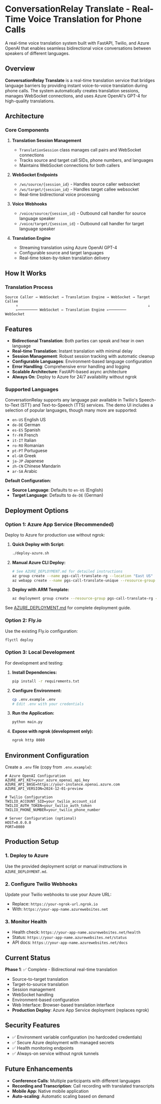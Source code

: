 # ConversationRelay Translate - Real-Time Voice Translation for Phone Calls

A real-time voice translation system built with FastAPI, Twilio, and Azure OpenAI that enables seamless bidirectional voice conversations between speakers of different languages.

## Overview

**ConversationRelay Translate** is a real-time translation service that bridges language barriers by providing instant voice-to-voice translation during phone calls. The system automatically creates translation sessions, manages WebSocket connections, and uses Azure OpenAI's GPT-4 for high-quality translations.

## Architecture

### Core Components

1. **Translation Session Management**
   - `TranslationSession` class manages call pairs and WebSocket connections
   - Tracks source and target call SIDs, phone numbers, and languages
   - Maintains WebSocket connections for both callers

2. **WebSocket Endpoints**
   - `/ws/source/{session_id}` - Handles source caller websocket
   - `/ws/target/{session_id}` - Handles target callee websocket
   - Real-time bidirectional voice processing

3. **Voice Webhooks**
   - `/voice/source/{session_id}` - Outbound call handler for source language speaker
   - `/voice/target/{session_id}` - Outbound call handler for target language speaker

4. **Translation Engine**
   - Streaming translation using Azure OpenAI GPT-4
   - Configurable source and target languages
   - Real-time token-by-token translation delivery

## How It Works

### Translation Process

```
Source Caller → WebSocket → Translation Engine → WebSocket → Target Callee
     ↑                                                            ↓
     ←───────── WebSocket ← Translation Engine ←────────      WebSocket
```

## Features

- **Bidirectional Translation**: Both parties can speak and hear in own language
- **Real-time Translation**: Instant translation with minimal delay
- **Session Management**: Robust session tracking with automatic cleanup
- **Configurable Languages**: Environment-based language configuration
- **Error Handling**: Comprehensive error handling and logging
- **Scalable Architecture**: FastAPI-based async architecture
- **Always On**: Deploy to Azure for 24/7 availability without ngrok

### Supported Languages

ConversationRelay supports any language pair available in Twilio's Speech-to-Text (STT) and Text-to-Speech (TTS) services. The demo UI includes a selection of popular languages, though many more are supported:

- `en-US` English US
- `de-DE` German
- `es-ES` Spanish
- `fr-FR` French
- `it-IT` Italian
- `ro-RO` Romanian
- `pt-PT` Portuguese
- `el-GR` Greek
- `ja-JP` Japanese
- `zh-CN` Chinese Mandarin
- `ar-SA` Arabic

**Default Configuration:**
- **Source Language**: Defaults to `en-US` (English)
- **Target Language**: Defaults to `de-DE` (German)

## Deployment Options

### Option 1: Azure App Service (Recommended)

Deploy to Azure for production use without ngrok:

1. **Quick Deploy with Script:**
   ```bash
   ./deploy-azure.sh
   ```

2. **Manual Azure CLI Deploy:**
   ```bash
   # See AZURE_DEPLOYMENT.md for detailed instructions
   az group create --name pgs-call-translate-rg --location "East US"
   az webapp create --name pgs-call-translate-unique --resource-group pgs-call-translate-rg --plan myplan --runtime "PYTHON:3.12"
   ```

3. **Deploy with ARM Template:**
   ```bash
   az deployment group create --resource-group pgs-call-translate-rg --template-file azure-deploy.json
   ```

See [AZURE_DEPLOYMENT.md](./AZURE_DEPLOYMENT.md) for complete deployment guide.

### Option 2: Fly.io

Use the existing Fly.io configuration:

```bash
flyctl deploy
```

### Option 3: Local Development

For development and testing:

1. **Install Dependencies:**
   ```bash
   pip install -r requirements.txt
   ```

2. **Configure Environment:**
   ```bash
   cp .env.example .env
   # Edit .env with your credentials
   ```

3. **Run the Application:**
   ```bash
   python main.py
   ```

4. **Expose with ngrok (development only):**
   ```bash
   ngrok http 8080
   ```

## Environment Configuration

Create a `.env` file (copy from `.env.example`):

```env
# Azure OpenAI Configuration
AZURE_API_KEY=your_azure_openai_api_key
AZURE_API_BASE=https://your-instance.openai.azure.com
AZURE_API_VERSION=2024-12-01-preview

# Twilio Configuration
TWILIO_ACCOUNT_SID=your_twilio_account_sid
TWILIO_AUTH_TOKEN=your_twilio_auth_token
TWILIO_PHONE_NUMBER=your_twilio_phone_number

# Server Configuration (optional)
HOST=0.0.0.0
PORT=8080
```

## Production Setup

### 1. Deploy to Azure
Use the provided deployment script or manual instructions in `AZURE_DEPLOYMENT.md`.

### 2. Configure Twilio Webhooks
Update your Twilio webhooks to use your Azure URL:
- Replace: `https://your-ngrok-url.ngrok.io`
- With: `https://your-app-name.azurewebsites.net`

### 3. Monitor Health
- Health check: `https://your-app-name.azurewebsites.net/health`
- Status: `https://your-app-name.azurewebsites.net/status`
- API docs: `https://your-app-name.azurewebsites.net/docs`

## Current Status

**Phase 1**: ✅ Complete - Bidirectional real-time translation
- Source-to-target translation
- Target-to-source translation
- Session management
- WebSocket handling
- Environment-based configuration
- Web Interface: Browser-based translation interface
- **Production Deploy**: Azure App Service deployment (replaces ngrok)

## Security Features

- ✅ Environment variable configuration (no hardcoded credentials)
- ✅ Secure Azure deployment with managed secrets
- ✅ Health monitoring endpoints
- ✅ Always-on service without ngrok tunnels

## Future Enhancements

- **Conference Calls**: Multiple participants with different languages
- **Recording and Transcription**: Call recording with translated transcripts
- **Mobile App**: Native mobile application
- **Auto-scaling**: Automatic scaling based on demand

